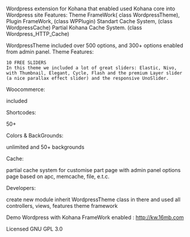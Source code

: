 Wordpress extension for Kohana that enabled used Kohana core into Wordpress site
Features: Theme FrameWork( class WordpressTheme),
Plugin FrameWork, (class WPPlugin)
Standart Cache System, (class WordpressCache)
Partial Kohana Cache System. (class Wordpress_HTTP_Cache)

WordpressTheme included over 500 options,
and 300+ options enabled from admin panel.
Theme Features:

<!-- SLIDER -->
    10 FREE SLIDERS
    In this theme we included a lot of great sliders: Elastic, Nivo,
    with Thumbnail, Elegant, Cycle, Flash and the premium Layer slider
    (a nice parallax effect slider) and the responsive UnoSlider.
<!-- /SLIDER -->

Woocommerce:
<!-- WOOCOMMERCE -->
included
<!-- /WOOCOMMERCE -->

Shortcodes:
<!-- SHORTCODES -->
50+
<!-- /SHORTCODES -->

Colors & BackGrounds:
<!-- COLORS -->
unlimited and 50+ backgrounds
<!-- /COLORS -->

Cache:
<!-- CACHE -->
partial cache system for customise part page with admin panel options page
based on apc, memcache, file, e.t.c.
<!-- /CACHE -->

Developers:
<!-- DEVELOPERS -->
create new module inherit WordpressTheme class in there and
used all controllers, views, features theme framework
<!-- /DEVELOPERS -->

Demo Wordpress with Kohana FrameWork enabled : http://kw.16mb.com

Licensed GNU GPL 3.0

